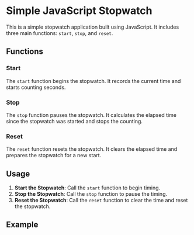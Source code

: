 # Simple JavaScript Stopwatch

This is a simple stopwatch application built using JavaScript. It includes three main functions: `start`, `stop`, and `reset`.

## Functions

### Start
The `start` function begins the stopwatch. It records the current time and starts counting seconds.

### Stop
The `stop` function pauses the stopwatch. It calculates the elapsed time since the stopwatch was started and stops the counting.

### Reset
The `reset` function resets the stopwatch. It clears the elapsed time and prepares the stopwatch for a new start.

## Usage

1. **Start the Stopwatch**: Call the `start` function to begin timing.
2. **Stop the Stopwatch**: Call the `stop` function to pause the timing.
3. **Reset the Stopwatch**: Call the `reset` function to clear the time and reset the stopwatch.

## Example
